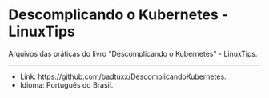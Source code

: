 # Descomplicando o Kubernetes - LinuxTips
Arquivos das práticas do livro "Descomplicando o Kubernetes" - LinuxTips.

---

* Link: https://github.com/badtuxx/DescomplicandoKubernetes.
* Idioma: Português do Brasil.

